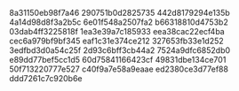 8a31150eb98f7a46
290751b0d2825735
442d8179294e135b
4a14d98d8f3a2b5c
6e01f548a2507fa2
b66318810d4753b2
03dab4ff3225818f
1ea3e39a7c185933
eea38cac22ecf4ba
cec6a979bf9bf345
eaf1c31e374ce212
327653fb33e1d252
3edfbd3d0a54c25f
2d93c6bff3cb44a2
7524a9dfc6852db0
e89dd77bef5cc1d5
60d75841166423cf
49831dbe134ce701
50f713220777e527
c40f9a7e58a9eaae
ed2380ce3d77ef88
ddd7261c7c920b6e
